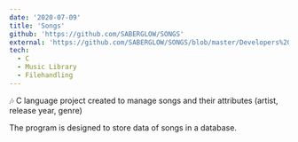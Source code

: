 ```yaml
---
date: '2020-07-09'
title: 'Songs'
github: 'https://github.com/SABERGLOW/SONGS'
external: 'https://github.com/SABERGLOW/SONGS/blob/master/Developers%20Documentation.docx'
tech:
  - C
  - Music Library
  - Filehandling
---
```


🎶 C language project created to manage songs and their attributes (artist, release year, genre)

The program is designed to store data of songs in a database.
